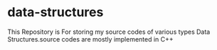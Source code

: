 # data-structures
This Repository is For storing my source codes of various types Data Structures.source codes are mostly implemented in C++
